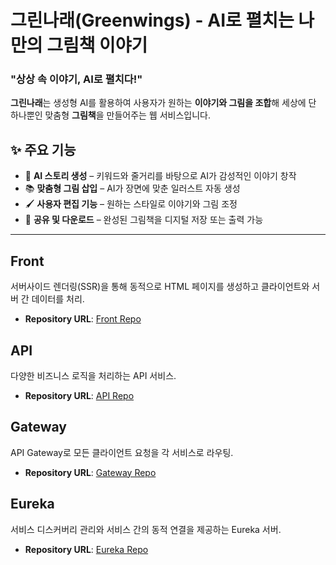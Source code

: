 # 그린나래(Greenwings) - AI로 펼치는 나만의 그림책 이야기

### **"상상 속 이야기, AI로 펼치다!"**

**그린나래**는 생성형 AI를 활용하여 사용자가 원하는 **이야기와 그림을 조합**해 세상에 단 하나뿐인 맞춤형 **그림책**을 만들어주는 웹 서비스입니다.  

## ✨ 주요 기능
- 🎨 **AI 스토리 생성** – 키워드와 줄거리를 바탕으로 AI가 감성적인 이야기 창작
- 📚 **맞춤형 그림 삽입** – AI가 장면에 맞춘 일러스트 자동 생성
- 🖌 **사용자 편집 기능** – 원하는 스타일로 이야기와 그림 조정
- 📲 **공유 및 다운로드** – 완성된 그림책을 디지털 저장 또는 출력 가능

---

## Front
서버사이드 렌더링(SSR)을 통해 동적으로 HTML 페이지를 생성하고 클라이언트와 서버 간 데이터를 처리.
- **Repository URL**: [Front Repo](https://github.com/Greenwings-2025/front)

## API
다양한 비즈니스 로직을 처리하는 API 서비스.
- **Repository URL**: [API Repo](https://github.com/Greenwings-2025/api)

## Gateway
API Gateway로 모든 클라이언트 요청을 각 서비스로 라우팅.
- **Repository URL**: [Gateway Repo](https://github.com/Greenwings-2025/gateway)

## Eureka
서비스 디스커버리 관리와 서비스 간의 동적 연결을 제공하는 Eureka 서버.
- **Repository URL**: [Eureka Repo](https://github.com/Greenwings-2025/eureka)
